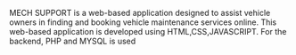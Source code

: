
MECH SUPPORT is a web-based application designed to assist vehicle owners in finding and booking vehicle maintenance services online. This web-based application is developed using  HTML,CSS,JAVASCRIPT. For the backend, PHP and MYSQL is used
